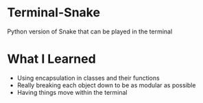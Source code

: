# Terminal-Snake
Python version of Snake that can be played in the terminal

# What I Learned
* Using encapsulation in classes and their functions
* Really breaking each object down to be as modular as possible
* Having things move within the terminal
